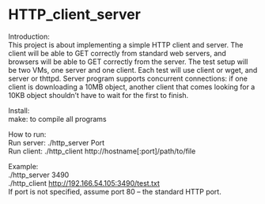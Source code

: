 # HTTP_client_server
Introduction:<br />
This project is about implementing a simple HTTP client and server. 
The client will be able to GET correctly from standard web servers, and browsers will be able to GET correctly from the server. The test setup will be two VMs, one server and one client. Each test will use client or wget, and server or thttpd.    Server program supports concurrent connections: if one client is downloading a 10MB object, another client that comes looking for a 10KB object shouldn’t have to wait for the first to finish.<br />

Install:<br /> 
make: to compile all programs

How to run:<br />
Run server: ./http_server Port <br />
Run client: ./http_client http://hostname[:port]/path/to/file<br />

Example:<br />
./http_server 3490<br />
./http_client http://192.166.54.105:3490/test.txt<br />
If port is not specified, assume port 80 – the standard HTTP port.<br />


